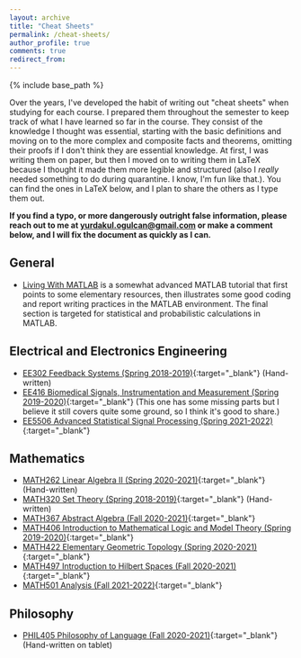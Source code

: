 ```yaml
---
layout: archive
title: "Cheat Sheets"
permalink: /cheat-sheets/
author_profile: true
comments: true
redirect_from:
---
```


{% include base_path %}

Over the years, I've developed the habit of writing out "cheat sheets" when studying for each course. I prepared them throughout the semester to keep track of what I have learned so far in the course. They consist of the knowledge I thought was essential, starting with the basic definitions and moving on to the more complex and composite facts and theorems, omitting their proofs if I don't think they are essential knowledge. At first, I was writing them on paper, but then I moved on to writing them in LaTeX because I thought it made them more legible and structured (also I *really* needed something to do during quarantine. I know, I'm fun like that.). You can find the ones in LaTeX below, and I plan to share the others as I type them out.

**If you find a typo, or more dangerously outright false information, please reach out to me at [yurdakul.ogulcan@gmail.com](mailto:yurdakul.ogulcan@gmail.com) or make a comment below, and I will fix the document as quickly as I can.**

## General

- [Living With MATLAB](/matlab) is a somewhat advanced MATLAB tutorial that first points to some elementary resources, then illustrates some good coding and report writing practices in the MATLAB environment. The final section is targeted for statistical and probabilistic calculations in MATLAB.

## Electrical and Electronics Engineering

- [EE302 Feedback Systems (Spring 2018-2019)](/files/EE302CheatSheet_OgulCanYurdakul.pdf){:target="_blank"} (Hand-written)
- [EE416 Biomedical Signals, Instrumentation and Measurement (Spring 2019-2020)](/files/EE416CheatSheet_OgulCanYurdakul.pdf){:target="_blank"} (This one has some missing parts but I believe it still covers quite some ground, so I think it's good to share.)
- [EE5506 Advanced Statistical Signal Processing (Spring 2021-2022)](/files/EE5506CheatSheet_OgulCanYurdakul.pdf){:target="_blank"}

## Mathematics

- [MATH262 Linear Algebra II (Spring 2020-2021)](/files/MATH262CheatSheet_OgulCanYurdakul.pdf){:target="_blank"} (Hand-written)
- [MATH320 Set Theory (Spring 2018-2019)](/files/MATH320CheatSheet_OgulCanYurdakul.pdf){:target="_blank"} (Hand-written)
- [MATH367 Abstract Algebra (Fall 2020-2021)](/files/MATH367CheatSheet_OgulCanYurdakul.pdf){:target="_blank"}
- [MATH406 Introduction to Mathematical Logic and Model Theory (Spring 2019-2020)](/files/MATH406CheatSheet_OgulCanYurdakul.pdf){:target="_blank"}
- [MATH422 Elementary Geometric Topology (Spring 2020-2021)](/files/MATH422CheatSheet_OgulCanYurdakul.pdf){:target="_blank"}
- [MATH497 Introduction to Hilbert Spaces (Fall 2020-2021)](/files/MATH497CheatSheet_OgulCanYurdakul.pdf){:target="_blank"}
- [MATH501 Analysis (Fall 2021-2022)](/files/MATH501CheatSheet_OgulCanYurdakul.pdf){:target="_blank"}

## Philosophy

- [PHIL405 Philosophy of Language (Fall 2020-2021)](/files/PHIL405CheatSheet_OgulCanYurdakul.pdf){:target="_blank"} (Hand-written on tablet)

<section id="comments">
        <script src="https://giscus.app/client.js"
        data-repo="ogulyurdakul/ogulyurdakul.github.io"
        data-repo-id="MDEwOlJlcG9zaXRvcnkzNzYyNTMzNDY="
        data-category="General"
        data-category-id="DIC_kwDOFm0ros4CRBWP"
        data-mapping="pathname"
        data-strict="0"
        data-reactions-enabled="0"
        data-emit-metadata="0"
        data-input-position="top"
        data-theme="light"
        data-lang="en"
        crossorigin="anonymous"
        async>
</script>